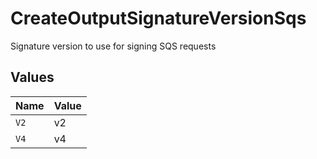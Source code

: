 # CreateOutputSignatureVersionSqs

Signature version to use for signing SQS requests


## Values

| Name  | Value |
| ----- | ----- |
| `V2`  | v2    |
| `V4`  | v4    |